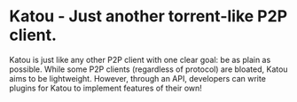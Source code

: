 # Katou - Just another torrent-like P2P client.

Katou is just like any other P2P client with one clear goal: be as plain as possible.
While some P2P clients (regardless of protocol) are bloated, Katou aims to be lightweight.
However, through an API, developers can write plugins for Katou to implement features of their own!
